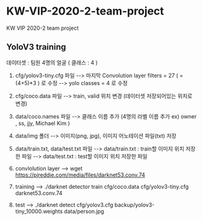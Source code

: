 # KW-VIP-2020-2-team-project
KW VIP 2020-2 team project

## YoloV3 training 
데이터셋 : 팀원 4명의 얼굴 ( 클래스 : 4 ) 
1. cfg/yolov3-tiny.cfg 파일
--> 마지막 Convolution layer filters = 27 ( = (4+5)*3 ) 로 수정
--> yolo classes = 4 로 수정

2. cfg/coco.data 파일
--> train, valid 위치 변경 (데이터셋 저장되어있는 위치로 변경)

3. data/coco.names 파일
--> 클래스 이름 추가 (4명의 라벨 이름 추가 ex) owner , ss, jjy, Michael Kim )

4. data/img 폴더
--> 이미지(png, jpg), 이미지 어노테이션 파일(txt) 저장

5. data/train.txt, data/test.txt 파일
--> data/train.txt : train할 이미지 위치 저장한 파일
--> data/test.txt : test할 이미지 위치 저장한 파일

6. convlolution layer 
--> wget https://pjreddie.com/media/files/darknet53.conv.74

7. training 
--> ./darknet detector train cfg/coco.data cfg/yolov3-tiny.cfg darknet53.conv.74

8. test
--> ./darknet detect cfg/yolov3.cfg backup/yolov3-tiny_10000.weights data/person.jpg
